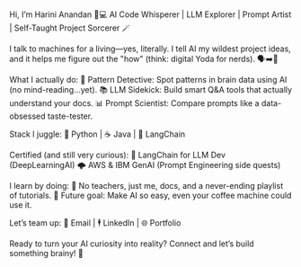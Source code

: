 Hi, I’m Harini Anandan 👩💻
AI Code Whisperer | LLM Explorer | Prompt Artist | Self-Taught Project Sorcerer 🪄

I talk to machines for a living—yes, literally. I tell AI my wildest project ideas, and it helps me figure out the "how" (think: digital Yoda for nerds). 🗣️➡️🤖

What I actually do:
🔎 Pattern Detective: Spot patterns in brain data using AI (no mind-reading...yet).
📚 LLM Sidekick: Build smart Q&A tools that actually understand your docs.
📊 Prompt Scientist: Compare prompts like a data-obsessed taste-tester.

Stack I juggle:
🐍 Python | ☕ Java | 🔗 LangChain

Certified (and still very curious):
🏅 LangChain for LLM Dev (DeepLearningAI)
🌩️ AWS & IBM GenAI (Prompt Engineering side quests)

I learn by doing:
📖 No teachers, just me, docs, and a never-ending playlist of tutorials.
🔮 Future goal: Make AI so easy, even your coffee machine could use it.

Let’s team up:
💌 Email | 🕴️ LinkedIn | 🌐 Portfolio

Ready to turn your AI curiosity into reality? Connect and let’s build something brainy! 🚀
